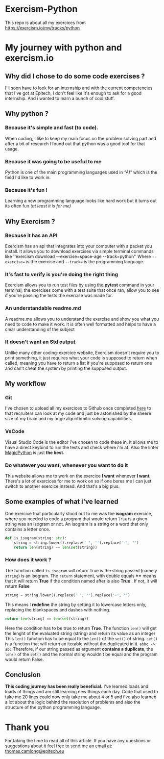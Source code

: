 # Exercism-Python
This repo is about all my exercices from https://exercism.io/my/tracks/python

# My journey with python and exercism.io
## Why did I chose to do some code exercises ?
I'll soon have to look for an internship and with the current competencies that I've got at Epitech, I don't feel like it's enough to ask for a good internship. And i wanted to learn a bunch of cool stuff.
## Why python ?
### Because it's simple and fast (to code).
When coding, I like to keep my main focus on the problem solving part and after a bit of research I found out that python was a good tool for that usage.
### Because it was going to be useful to me
Python is one of the main programming languages used in *"AI"* which is the field I'd like to work in.
### Because it's fun !
Learning a new programming language looks like hard work but it turns out its often fun *(at least it is for me)*
## Why Exercism ?
### Because it has an API
Exercism has an api that integrates into your computer with a packet you install. It allows you to download exercises via simple terminal commands like ''exercism download --exercise=space-age --track=python''
Where ``--exercise=`` is the exercise and ``--track=`` is the programming language.
### It's fast to verify is you're doing the right thing
Exercism allows you to run test files by using the **pytest** command in your terminal, the exercises come with a test suite that once ran, allow you to see if you're passing the tests the exercise was made for.
### An understandable readme.md
A readme.me allows you to understand the exercise and show you what you need to code to make it work. It is often well formatted and helps to have a clear understanding of the subject
### It doesn't want an Std output
Unlike many other coding-exercice website, Exercism doesn't require you to print something, it just requires what your code is supposed to return when called, meaning you have to return a list if you're supposed to return one and can't cheat the system by printing the supposed output.
## My workflow
### Git
I've chosen to upload all my exercices to Github <i class="fa fa-github"></i> once completed [here](https://github.com/ajnart/Exercism-Python) to that recruiters can look at my code and just be astonished by the sheere size of my brain and my huge algorithmitic solving capabilities.
### VsCode
Visual Studio Code is the editor i've chosen to code these in. It allows me to have a direct keybind to run the tests and check where i'm at.
Also the linter [MagicPython](https://github.com/MagicStack/MagicPython) is just **the best.**
### Do whatever you want, whenever you want to do it
This website allows me to work on the exercice **I want** whenever **I want**. There's a lot of exercices for me to work on so if one bores me I can just switch to another exercice instead. And that's a big plus. <i class="fa fa-heart"></i>

## Some examples of what i've learned
One exercice that particularly stood out to me was the **isogram** exercice, where you needed to code a program that would return ``True`` is a given string was an isogram or not. An isogram is a string or a word that only contains a letter once.

```python
def is_isogram(string: str):
    string = string.lower().replace(' ', '').replace('-', '')
    return len(string) == len(set(string))
```
### How does it work ?
The function called ``is_isogram`` will return True is the string passed (namely ``string``) is an isogram.
The ``return`` statement, with double equals **==** means that it will return **True** if the condition named after is also **True** . If not, it will return **False**

```python
string = string.lower().replace(' ', '').replace('-', '')
```
This means I **redefine** the string by setting it to lowercase letters only, replacing the blankspaces and dashes with nothing.

```python
return len(string) == len(set(string))
```
Here the condition has to be true to return **True**.
The function ``len()`` will get the lenght of the evaluated string (string) and return its value as an integer
This ``len()`` function has to be equal to the ``len()`` of the ``set()`` of string. ``set()`` is a function that will return an iterable without the duplicated in it. ``abbc -> abc``
Therefore, if our string passed as argument **contains a duplicate**, the ``len()`` of the ``set()`` and the normal string wouldn't be equal and the program would return False.

## Conclusion
**This coding journey has been really beneficial.**
I've learned loads and loads of things and am still learning new things each day. Code that used to take me 20 lines could now only take me about 4 or 5 and i've also learned a lot about the logic behind the resolution of problems and also the structure of the python programming language.

# Thank you
For taking the time to read all of this article. If you have any questions or suggestions about it feel free to send me an email at: [thomas.camlong@epitech.eu](mailto:thomas.camlong@epitech.eu)
